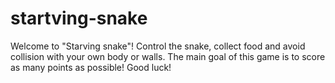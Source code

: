 # startving-snake
Welcome to "Starving snake"! Control the snake, collect food and avoid collision with your own body or walls.
The main goal of this game is to score as many points as possible! Good luck!
